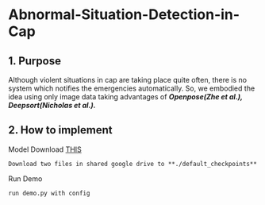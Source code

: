 # Abnormal-Situation-Detection-in-Cap


## 1. Purpose



  Although violent situations in cap are taking place quite often, there is no system which notifies the emergencies automatically. So, we embodied the idea using only image data taking advantages of ***Openpose(Zhe et al.), Deepsort(Nicholas et al.).***
 
 ## 2. How to implement 
 
 

Model Download [THIS](https://drive.google.com/drive/folders/16IkXWthjqXp0S5wZeGFwT2IhTFuqSgyU?usp=sharing)
  
    Download two files in shared google drive to **./default_checkpoints**

Run Demo

    run demo.py with config 
